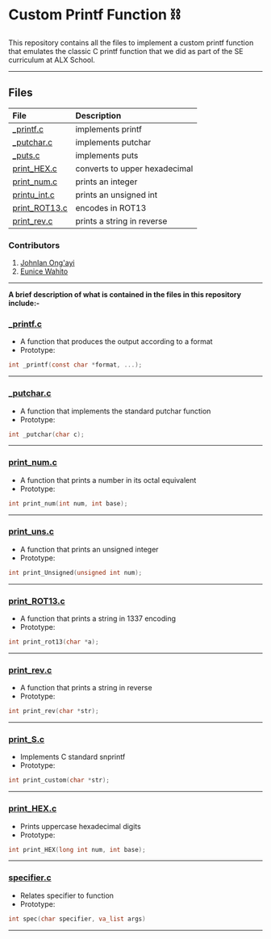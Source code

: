 # Custom Printf Function ⛓️

This repository contains all the files to implement a custom printf function that emulates the classic C printf function that we did as part of the SE curriculum at ALX School.

----

## Files

|**File**|**Description**|
|:-|:-|
|[_printf.c]()|implements printf|
|[_putchar.c]()|implements putchar|
|[_puts.c]()|implements puts|
|[print_HEX.c]()|converts to upper hexadecimal|
|[print_num.c]()|prints an integer |
|[printu_int.c]()|prints an unsigned int|
|[print_ROT13.c]()|encodes in ROT13|
|[print_rev.c]()|prints a string in reverse|

### Contributors

1.  [JohnIan Ong'ayi](github.com/JohnianOngayi)
2.  [Eunice Wahito](github.com/eunicekahinga)

----

**A brief description of what is contained in the files in this repository include:-**

### [_printf.c](https://github.com/JohnIanOngayi/printf/blob/main/_printf.c)

- A function that produces the output according to a format
- Prototype:

```c
int _printf(const char *format, ...);
```

----

### [_putchar.c](https://github.com/JohnIanOngayi/printf/blob/main/_putchar.c)

- A function that implements the standard putchar function
- Prototype:

```c
int _putchar(char c);
```

----

### [print_num.c](https://github.com/JohnIanOngayi/printf/blob/main/print_num.c)

- A function that prints a number in its octal equivalent
- Prototype:

```c
int print_num(int num, int base);
```

----

### [print_uns.c](https://github.com/JohnIanOngayi/printf/blob/main/print_uns.c)

- A function that prints an unsigned integer
- Prototype:

```c
int print_Unsigned(unsigned int num);
```

----

### [print_ROT13.c](https://github.com/JohnIanOngayi/printf/blob/main/print_ROT13.c)

- A function that prints a string in 1337 encoding
- Prototype:

```c
int print_rot13(char *a);
```

----

### [print_rev.c](https://github.com/JohnIanOngayi/printf/blob/main/print_rev.c)

- A function that prints a string in reverse
- Prototype:

```c
int print_rev(char *str);
```

----

### [print_S.c](https://github.com/JohnIanOngayi/printf/blob/main/print_S.c)

- Implements C standard snprintf
- Prototype:

```c
int print_custom(char *str);
```

----

### [print_HEX.c](https://github.com/JohnIanOngayi/printf/blob/main/print_HEX.c)

- Prints uppercase hexadecimal digits
- Prototype:

```c
int print_HEX(long int num, int base);
```

----

### [specifier.c](https://github.com/JohnIanOngayi/printf/blob/main/specifier.c)

- Relates specifier to function
- Prototype:

```c
int spec(char specifier, va_list args)
```

----